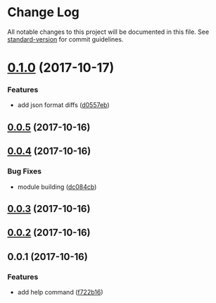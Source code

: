 # Change Log

All notable changes to this project will be documented in this file. See [standard-version](https://github.com/conventional-changelog/standard-version) for commit guidelines.

<a name="0.1.0"></a>
# [0.1.0](https://github.com/Rabinzon/project-lvl2-s129/compare/v0.0.5...v0.1.0) (2017-10-17)


### Features

* add json format diffs ([d0557eb](https://github.com/Rabinzon/project-lvl2-s129/commit/d0557eb))



<a name="0.0.5"></a>
## [0.0.5](https://github.com/Rabinzon/project-lvl2-s129/compare/v0.0.4...v0.0.5) (2017-10-16)



<a name="0.0.4"></a>
## [0.0.4](https://github.com/Rabinzon/project-lvl2-s129/compare/v0.0.3...v0.0.4) (2017-10-16)


### Bug Fixes

* module building ([dc084cb](https://github.com/Rabinzon/project-lvl2-s129/commit/dc084cb))



<a name="0.0.3"></a>
## [0.0.3](https://github.com/Rabinzon/project-lvl2-s129/compare/v0.0.2...v0.0.3) (2017-10-16)



<a name="0.0.2"></a>
## [0.0.2](https://github.com/Rabinzon/project-lvl2-s129/compare/v0.0.1...v0.0.2) (2017-10-16)



<a name="0.0.1"></a>
## 0.0.1 (2017-10-16)


### Features

* add help command ([f722b16](https://github.com/Rabinzon/project-lvl2-s129/commit/f722b16))
